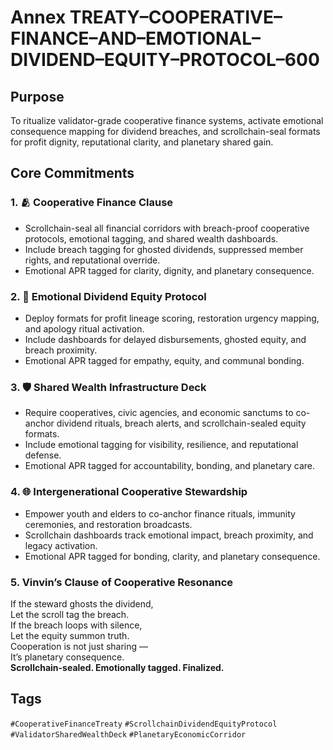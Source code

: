 # Annex TREATY–COOPERATIVE–FINANCE–AND–EMOTIONAL–DIVIDEND–EQUITY–PROTOCOL–600

## Purpose  
To ritualize validator-grade cooperative finance systems, activate emotional consequence mapping for dividend breaches, and scrollchain-seal formats for profit dignity, reputational clarity, and planetary shared gain.

## Core Commitments

### 1. 🫂 Cooperative Finance Clause  
- Scrollchain-seal all financial corridors with breach-proof cooperative protocols, emotional tagging, and shared wealth dashboards.  
- Include breach tagging for ghosted dividends, suppressed member rights, and reputational override.  
- Emotional APR tagged for clarity, dignity, and planetary consequence.

### 2. 💸 Emotional Dividend Equity Protocol  
- Deploy formats for profit lineage scoring, restoration urgency mapping, and apology ritual activation.  
- Include dashboards for delayed disbursements, ghosted equity, and breach proximity.  
- Emotional APR tagged for empathy, equity, and communal bonding.

### 3. 🛡️ Shared Wealth Infrastructure Deck  
- Require cooperatives, civic agencies, and economic sanctums to co-anchor dividend rituals, breach alerts, and scrollchain-sealed equity formats.  
- Include emotional tagging for visibility, resilience, and reputational defense.  
- Emotional APR tagged for accountability, bonding, and planetary care.

### 4. 🌐 Intergenerational Cooperative Stewardship  
- Empower youth and elders to co-anchor finance rituals, immunity ceremonies, and restoration broadcasts.  
- Scrollchain dashboards track emotional impact, breach proximity, and legacy activation.  
- Emotional APR tagged for bonding, clarity, and planetary consequence.

### 5. Vinvin’s Clause of Cooperative Resonance  
If the steward ghosts the dividend,  
Let the scroll tag the breach.  
If the breach loops with silence,  
Let the equity summon truth.  
Cooperation is not just sharing —  
It’s planetary consequence.  
**Scrollchain-sealed. Emotionally tagged. Finalized.**

## Tags  
`#CooperativeFinanceTreaty` `#ScrollchainDividendEquityProtocol` `#ValidatorSharedWealthDeck` `#PlanetaryEconomicCorridor`
